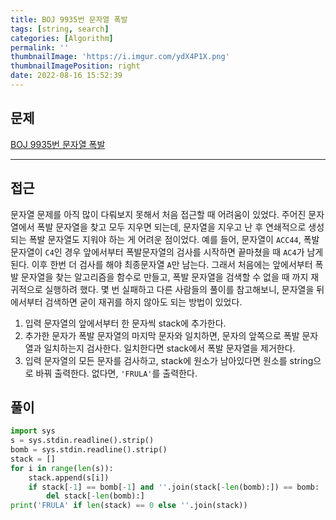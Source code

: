 ```yaml
---
title: BOJ 9935번 문자열 폭발
tags: [string, search]
categories: [Algorithm]
permalink: ''
thumbnailImage: 'https://i.imgur.com/ydX4P1X.png'
thumbnailImagePosition: right
date: 2022-08-16 15:52:39
---
```


<!-- toc -->

## 문제

[BOJ 9935번 문자열 폭발]('https://www.acmicpc.net/problem/9935')

---

## 접근

문자열 문제를 아직 많이 다뤄보지 못해서 처음 접근할 때 어려움이 있었다.
주어진 문자열에서 폭발 문자열을 찾고 모두 지우면 되는데, 문자열을 지우고 난 후 연쇄적으로 생성되는 폭발 문자열도 지워야 하는 게 어려운 점이었다.
예를 들어, 문자열이 `ACC44`, 폭발 문자열이 `C4`인 경우 앞에서부터 폭발문자열의 검사를 시작하면 끝마쳤을 때 `AC4`가 남게된다. 이후 한번 더 검사를 해야 최종문자열 `A`만 남는다.
그래서 처음에는 앞에서부터 폭발 문자열을 찾는 알고리즘을 함수로 만들고, 폭발 문자열을 검색할 수 없을 때 까지 재귀적으로 실행하려 했다.
몇 번 실패하고 다른 사람들의 풀이를 참고해보니, 문자열을 뒤에서부터 검색하면 굳이 재귀를 하지 않아도 되는 방법이 있었다.

1. 입력 문자열의 앞에서부터 한 문자씩 stack에 추가한다.
1. 추가한 문자가 폭발 문자열의 마지막 문자와 일치하면, 문자의 앞쪽으로 폭발 문자열과 일치하는지 검사한다. 일치한다면 stack에서 폭발 문자열을 제거한다.
1. 입력 문자열의 모든 문자를 검사하고, stack에 원소가 남아있다면 원소를 string으로 바꿔 출력한다. 없다면, `'FRULA'`를 출력한다.

## 풀이

```python BOJ 9935 문자열 폭발
import sys
s = sys.stdin.readline().strip()
bomb = sys.stdin.readline().strip()
stack = []
for i in range(len(s)):
	stack.append(s[i])
	if stack[-1] == bomb[-1] and ''.join(stack[-len(bomb):]) == bomb:
		del stack[-len(bomb):]
print('FRULA' if len(stack) == 0 else ''.join(stack))
```
